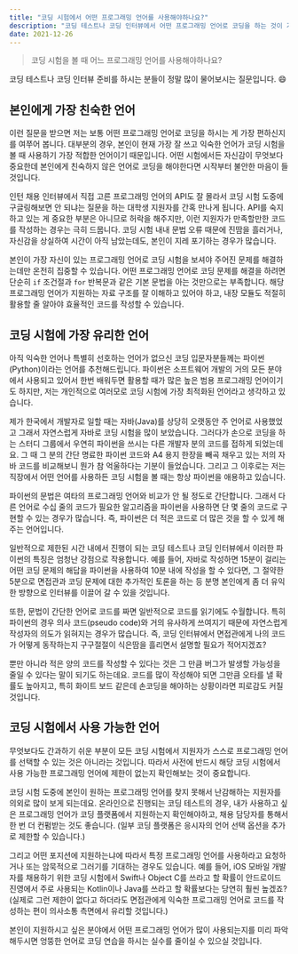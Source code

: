 ```yaml
---
title: "코딩 시험에서 어떤 프로그래밍 언어를 사용해야하나요?"
description: "코딩 테스트나 코딩 인터뷰에서 어떤 프로그래밍 언어로 코딩을 하는 것이 가장 유리하고 효과적인지 알아보겠습니다."
date: 2021-12-26
---
```


> 코딩 시험을 볼 때 어느 프로그래밍 언어를 사용해야하나요?

코딩 테스트나 코딩 인터뷰 준비를 하시는 분들이 정말 많이 물어보시는 질문입니다. 😄

## 본인에게 가장 친숙한 언어

이런 질문을 받으면 저는 보통 어떤 프로그래밍 언어로 코딩을 하시는 게 가장 편하신지를 여쭈어 봅니다.
대부분의 경우, 본인이 현재 가장 잘 쓰고 익숙한 언어가 코딩 시험을 볼 때 사용하기 가장 적합한 언어이기 때문입니다.
어떤 시험에서든 자신감이 무엇보다 중요한데 본인에게 친숙하지 않은 언어로 코딩을 해야한다면 시작부터 불안한 마음이 들 것입니다.

인턴 채용 인터뷰에서 직접 고른 프로그래밍 언어의 API도 잘 몰라서 코딩 시험 도중에 구글링해보면 안 되냐는 질문을 하는 대학생 지원자를 간혹 만나게 됩니다.
API를 숙지하고 있는 게 중요한 부분은 아니므로 허락을 해주지만, 이런 지원자가 만족할만한 코드를 작성하는 경우는 극히 드뭅니다.
코딩 시험 내내 문법 오류 때문에 진땀을 흘러거나, 자신감을 상실하여 시간이 아직 남았는데도, 본인이 지레 포기하는 경우가 많습니다.

본인이 가장 자신이 있는 프로그래밍 언어로 코딩 시험을 보셔야 주어진 문제를 해결하는데만 온전히 집중할 수 있습니다.
어떤 프로그래밍 언어로 코딩 문제를 해결을 하려면 단순히 `if` 조건절과 `for` 반복문과 같은 기본 문법을 아는 것만으로는 부족합니다.
해당 프로그래밍 언어가 지원하는 자료 구조를 잘 이해하고 있어야 하고, 내장 모듈도 적절히 활용할 줄 알아야 효율적인 코드를 작성할 수 있습니다.

## 코딩 시험에 가장 유리한 언어

아직 익숙한 언어나 특별히 선호하는 언어가 없으신 코딩 입문자분들께는 파이썬(Python)이라는 언어를 추천해드립니다.
파이썬은 소프트웨어 개발의 거의 모든 분야에서 사용되고 있어서 한번 배워두면 활용할 때가 많은 높은 범용 프로그래밍 언어이기도 하지만,
저는 개인적으로 여러모로 코딩 시험에 가장 최적화된 언어라고 생각하고 있습니다.

제가 한국에서 개발자로 일할 때는 자바(Java)를 상당히 오랫동안 주 언어로 사용했었고 그래서 자연스럽게 자바로 코딩 시험을 많이 보았습니다.
그러다가 손으로 코딩을 하는 스터디 그룹에서 우연히 파이썬을 쓰시는 다른 개발자 분의 코드를 접하게 되었는데요.
그 때 그 분의 간단 명료한 파이썬 코드와 A4 용지 한장을 빼곡 채우고 있는 저의 자바 코드를 비교해보니 뭔가 참 억울하다는 기분이 들었습니다.
그리고 그 이후로는 저는 직장에서 어떤 언어를 사용하든 코딩 시험을 볼 때는 항상 파이썬을 애용하고 있습니다.

파이썬의 문법은 여타의 프로그래밍 언어와 비교가 안 될 정도로 간단합니다.
그래서 다른 언어로 수십 줄의 코드가 필요한 알고리즘을 파이썬을 사용하면 단 몇 줄의 코드로 구현할 수 있는 경우가 많습니다.
즉, 파이썬은 더 적은 코드로 더 많은 것을 할 수 있게 해주는 언어입니다.

일반적으로 제한된 시간 내에서 진행이 되는 코딩 테스트나 코딩 인터뷰에서 이러한 파이썬의 특징은 엄청난 강점으로 작용합니다.
예를 들어, 자바로 작성하면 15분이 걸리는 어떤 코딩 문제의 해답을 파이썬을 사용하여 10분 내에 작성을 할 수 있다면,
그 절약한 5분으로 면접관과 코딩 문제에 대한 추가적인 토론을 하는 등 분명 본인에게 좀 더 유익한 방향으로 인터뷰를 이끌어 갈 수 있을 것입니다.

또한, 문법이 간단한 언어로 코드를 짜면 일반적으로 코드를 읽기에도 수월합니다.
특히 파이썬의 경우 의사 코드(pseudo code)와 거의 유사하게 쓰여지기 때문에 자연스럽게 작성자의 의도가 읽혀지는 경우가 많습니다.
즉, 코딩 인터뷰에서 면접관에게 나의 코드가 어떻게 동작하는지 구구절절이 식은땀을 흘리면서 설명할 필요가 적어지겠죠?

뿐만 아니라 적은 양의 코드를 작성할 수 있다는 것은 그 만큼 버그가 발생할 가능성을 줄일 수 있다는 말이 되기도 하는데요.
코드를 많이 작성해야 되면 그만큼 오타를 낼 확률도 높아지고, 특히 화이트 보드 같은데 손코딩을 해야하는 상황이라면 피로감도 커질 것입니다.

## 코딩 시험에서 사용 가능한 언어

무엇보다도 간과하기 쉬운 부분이 모든 코딩 시험에서 지원자가 스스로 프로그래밍 언어를 선택할 수 있는 것은 아니라는 것입니다.
따라서 사전에 반드시 해당 코딩 시험에서 사용 가능한 프로그래밍 언어에 제한이 없는지 확인해보는 것이 중요합니다.

코딩 시험 도중에 본인이 원하는 프로그래밍 언어를 찾지 못해서 난감해하는 지원자를 의외로 많이 보게 되는데요.
온라인으로 진행되는 코딩 테스트의 경우, 내가 사용하고 싶은 프로그래밍 언어가 코딩 플랫폼에서 지원하는지 확인해야하고, 채용 담당자를 통해서 한 번 더 컨펌받는 것도 좋습니다. (일부 코딩 플랫폼은 응시자의 언어 선택 옵션을 추가로 제한할 수 있습니다.)

그리고 어떤 포지션에 지원하는냐에 따라서 특정 프로그래밍 언어를 사용하라고 요청하거나 또는 암묵적으로 그러기를 기대하는 경우도 있습니다.
예를 들어, iOS 모바일 개발자를 채용하기 위한 코딩 시험에서 Swift나 Object C를 쓰라고 할 확률이 안드로이드 진영에서 주로 사용되는 Kotlin이나 Java를 쓰라고 할 확률보다는 당연히 훨씬 높겠죠?
(실제로 그런 제한이 없다고 하더라도 면접관에게 익숙한 프로그래밍 언어로 코드를 작성하는 편이 의사소통 측면에서 유리할 것입니다.)

본인이 지원하시고 싶은 분야에서 어떤 프로그래밍 언어가 많이 사용되는지를 미리 파악해두시면 엉뚱한 언어로 코딩 연습을 하시는 실수를 줄이실 수 있으실 것입니다.
